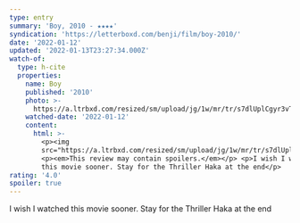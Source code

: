 ```yaml
---
type: entry
summary: 'Boy, 2010 - ★★★★'
syndication: 'https://letterboxd.com/benji/film/boy-2010/'
date: '2022-01-12'
updated: '2022-01-13T23:27:34.000Z'
watch-of:
  type: h-cite
  properties:
    name: Boy
    published: '2010'
    photo: >-
      https://a.ltrbxd.com/resized/sm/upload/jg/1w/mr/tr/s7dlUplCgyr3vT853W9vxB91SX-0-500-0-750-crop.jpg?k=e7b79bc725
    watched-date: '2022-01-12'
    content:
      html: >-
        <p><img
        src="https://a.ltrbxd.com/resized/sm/upload/jg/1w/mr/tr/s7dlUplCgyr3vT853W9vxB91SX-0-500-0-750-crop.jpg?k=e7b79bc725"/></p>
        <p><em>This review may contain spoilers.</em></p> <p>I wish I watched
        this movie sooner. Stay for the Thriller Haka at the end</p>
rating: '4.0'
spoiler: true
---
```

I wish I watched this movie sooner. Stay for the Thriller Haka at the end
